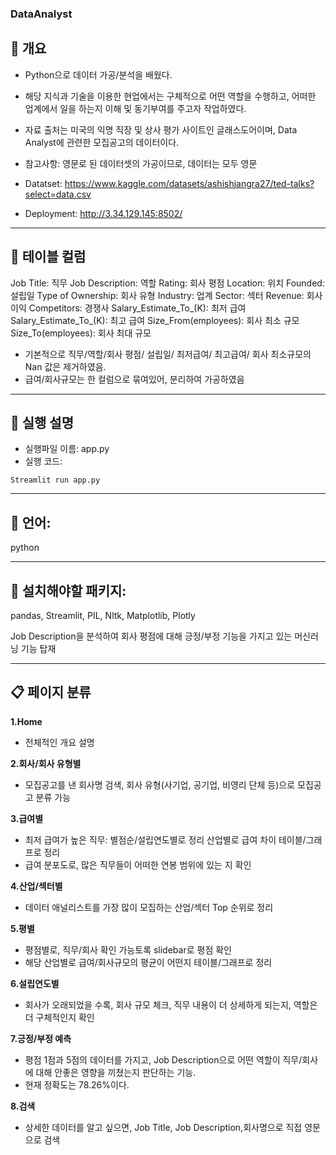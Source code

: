 ### DataAnalyst


## 🏦 개요
- Python으로 데이터 가공/분석을 배웠다. 
- 해당 지식과 기술을 이용한 현업에서는 구체적으로 어떤 역할을 수행하고, 어떠한 업계에서 일을 하는지 이해 및 동기부여를 주고자 작업하였다.
- 자료 출처는 미국의 익명 직장 및 상사 평가 사이트인 글래스도어이며, Data Analyst에 관련한 모집공고의 데이터이다. 
- 참고사항: 영문로 된 데이터셋의 가공이므로, 데이터는 모두 영문

- Datatset: https://www.kaggle.com/datasets/ashishjangra27/ted-talks?select=data.csv
- Deployment: http://3.34.129.145:8502/

---
## 🚀 테이블 컬럼
Job Title: 직무
Job Description: 역할 
Rating: 회사 평점
Location: 위치
Founded: 설립일
Type of Ownership: 회사 유형
Industry: 업계
Sector: 섹터
Revenue: 회사 이익
Competitors: 경쟁사
Salary_Estimate_To_(K): 최저 급여
Salary_Estimate_To_(K): 최고 급여
Size_From(employees): 회사 최소 규모
Size_To(employees): 회사 최대 규모

- 기본적으로 직무/역할/회사 평점/ 설립일/ 최저급여/ 최고급여/ 회사 최소규모의 Nan 값은 제거하였음.
- 급여/회사규모는 한 컬럼으로 묶여있어, 분리하여 가공하였음

---
## 📝 실행 설명
- 실행파일 이름: app.py
- 실행 코드:

```
Streamlit run app.py
```

---
## 🎨 언어: 
python

---
## 🎨 설치해야할 패키지: 
pandas,
Streamlit,
PIL,
Nltk,
Matplotlib,
Plotly

Job Description을 분석하여 회사 평점에 대해 긍정/부정 기능을 가지고 있는 머신러닝 기능 탑재

---
## 📋 페이지 분류
**1.Home**
- 전체적인 개요 설명
 
**2.회사/회사 유형별**
- 모집공고를 낸 회사명 검색, 회사 유형(사기업, 공기업, 비영리 단체 등)으로 모집공고 분류 가능

**3.급여별**
- 최저 급여가 높은 직무: 별점순/설립연도별로 정리
산업별로 급여 차이 테이블/그래프로 정리
- 급여 분포도로, 많은 직무들이 어떠한 연봉 범위에 있는 지 확인

**4.산업/섹터별**
- 데이터 애널리스트를 가장 많이 모집하는 산업/섹터 Top 순위로 정리

**5.평별**
- 평점별로, 직무/회사 확인 가능토록 slidebar로 평점 확인
- 해당 산업별로 급여/회사규모의 평균이 어떤지 테이블/그래프로 정리

**6.설립연도별**
- 회사가 오래되었을 수록, 회사 규모 체크, 직무 내용이 더 상세하게 되는지, 역할은 더 구체적인지 확인

**7.긍정/부정 예측**
- 평점 1점과 5점의 데이터를 가지고, Job Description으로 어떤 역할이 직무/회사에 대해 안좋은 영향을 끼쳤는지 판단하는 기능.
- 현재 정확도는 78.26%이다.

**8.검색**
- 상세한 데이터를 알고 싶으면, Job Title, Job Description,회사명으로 직접 영문으로 검색
